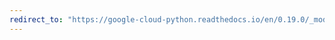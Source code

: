 ```yaml
---
redirect_to: "https://google-cloud-python.readthedocs.io/en/0.19.0/_modules/google/cloud/bigquery/query.html"
---
```

